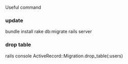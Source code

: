 Useful command

### update
bundle install
rake db:migrate
rails server

### drop table
rails console
ActiveRecord::Migration.drop_table(:users)